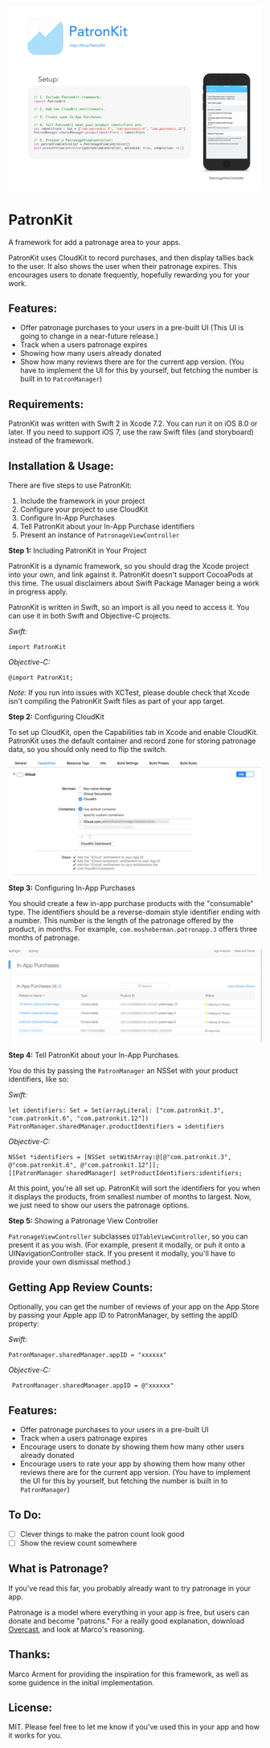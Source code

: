 [![Promo - Click to see larger version.](./demo/Promo-small.png)](./demo/Promo.png)

# PatronKit
A framework for add a patronage area to your apps.

PatronKit uses CloudKit to record purchases, and then display tallies back to the user. It also shows the user when their patronage expires. This encourages users to donate frequently, hopefully rewarding you for your work.

Features:
---

- Offer patronage purchases to your users in a pre-built UI (This UI is going to change in a near-future release.)
- Track when a users patronage expires
- Showing how many users already donated
- Show how many reviews there are for the current app version. (You have to implement the UI for this by yourself, but fetching the number is built in to `PatronManager`)


Requirements:
---

PatronKit was written with Swift 2 in Xcode 7.2. You can run it on iOS 8.0 or later. If you need to support iOS 7, use the raw Swift files (and storyboard) instead of the framework.

Installation & Usage:
---

There are five steps to use PatronKit:

1. Include the framework in your project
2. Configure your project to use CloudKit
3. Configure In-App Purchases
4. Tell PatronKit about your In-App Purchase identifiers
5. Present an instance of `PatronageViewController`

**Step 1:** Including PatronKit in Your Project

PatronKit is a dynamic framework, so you should drag the Xcode project into your own, and link against it. PatronKit doesn't support CocoaPods at this time. The usual disclaimers about Swift Package Manager being a work in progress apply. 

PatronKit is written in Swift, so an import is all you need to access it. You can use it in both Swift and Objective-C projects.

*Swift:*

    import PatronKit
    
*Objective-C:*

    @import PatronKit;


*Note:* If you run into issues with XCTest, please double check that Xcode isn't compiling the PatronKit Swift files as part of your app target. 

**Step 2:** Configuring CloudKit 

To set up CloudKit, open the Capabilities tab in Xcode and enable CloudKit. PatronKit uses the default container and record zone for storing patronage data, so you should only need to flip the switch.

![CloudKit](./demo/CloudKit.png)

**Step 3:** Configuring In-App Purchases

You should create a few in-app purchase products with the "consumable" type. The identifiers should be a reverse-domain style identifier ending with a number. This number is the length of the patronage offered by the product, in months. For example, `com.mosheberman.patronapp.3` offers three months of patronage.

![IAPs](./demo/InAppPurchases.png)

**Step 4:** Tell PatronKit about your In-App Purchases.

You do this by passing the `PatronManager` an NSSet with your product identifiers, like so:

*Swift:*

    let identifiers: Set = Set(arrayLiteral: ["com.patronkit.3", "com.patronkit.6", "com.patronkit.12"])
    PatronManager.sharedManager.productIdentifiers = identifiers


*Objective-C:*

    NSSet *identifiers = [NSSet setWithArray:@[@"com.patronkit.3", @"com.patronkit.6", @"com.patronkit.12"]];
    [[PatronManager sharedManager] setProductIdentifiers:identifiers;

At this point, you're all set up. PatronKit will sort the identifiers for you when it displays the products, from smallest number of months to largest. Now, we just need to show our users the patronage options.

**Step 5:** Showing a Patronage View Controller

`PatronageViewController` subclasses `UITableViewController`, so you can present it as you wish. (For example, present it modally, or puh it onto a UINavigationController stack. If you present it modally, you'll have to provide your own dismissal method.)

Getting App Review Counts:
----
Optionally, you can get the number of reviews of your app on the App Store by passing your Apple app ID to PatronManager, by setting the appID property:

*Swift:*

    PatronManager.sharedManager.appID = "xxxxxx"
    
*Objective-C:*

	 PatronManager.sharedManager.appID = @"xxxxxx"

Features:
---

- Offer patronage purchases to your users in a pre-built UI
- Track when a users patronage expires
- Encourage users to donate by showing them how many other users already donated
- Encourage users to rate your app by showing them how many other reviews there are for the current app version. (You have to implement the UI for this by yourself, but fetching the number is built in to `PatronManager`)

To Do:
---
- [ ] Clever things to make the patron count look good
- [ ] Show the review count somewhere

What is Patronage?
---
If you've read this far, you probably already want to try patronage in your app. 

Patronage is a model where everything in your app is free, but users can donate and become "patrons." For a really good explanation, download [Overcast](https://itunes.apple.com/us/app/overcast-podcast-player/id888422857?mt=8), and look at Marco's reasoning. 

Thanks:
---

Marco Arment for providing the inspiration for this framework, as well as some guidence in the initial implementation.


License:
---

MIT. Please feel free to let me know if you've used this in your app and how it works for you.

